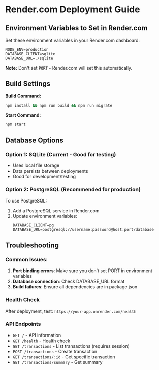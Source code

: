 # Render.com Deployment Guide

## Environment Variables to Set in Render.com

Set these environment variables in your Render.com dashboard:

```
NODE_ENV=production
DATABASE_CLIENT=sqlite
DATABASE_URL=./sqlite
```

**Note:** Don't set `PORT` - Render.com will set this automatically.

## Build Settings

**Build Command:**

```bash
npm install && npm run build && npm run migrate
```

**Start Command:**

```bash
npm start
```

## Database Options

### Option 1: SQLite (Current - Good for testing)

- Uses local file storage
- Data persists between deployments
- Good for development/testing

### Option 2: PostgreSQL (Recommended for production)

To use PostgreSQL:

1. Add a PostgreSQL service in Render.com
2. Update environment variables:
   ```
   DATABASE_CLIENT=pg
   DATABASE_URL=postgresql://username:password@host:port/database
   ```

## Troubleshooting

### Common Issues:

1. **Port binding errors**: Make sure you don't set PORT in environment variables
2. **Database connection**: Check DATABASE_URL format
3. **Build failures**: Ensure all dependencies are in package.json

### Health Check

After deployment, test: `https://your-app.onrender.com/health`

### API Endpoints

- `GET /` - API information
- `GET /health` - Health check
- `GET /transactions` - List transactions (requires session)
- `POST /transactions` - Create transaction
- `GET /transactions/:id` - Get specific transaction
- `GET /transactions/summary` - Get summary
